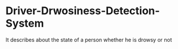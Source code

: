 # Driver-Drwosiness-Detection-System
It describes about the state of a person whether he is drowsy or not
